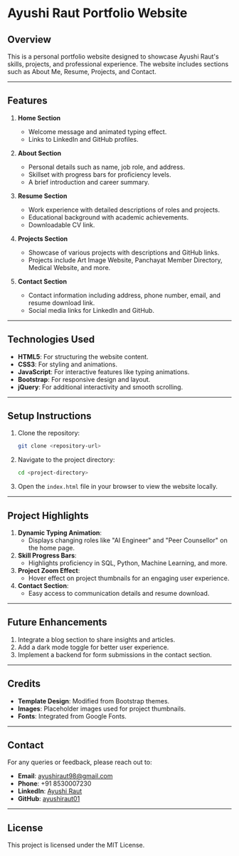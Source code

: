 # Ayushi Raut Portfolio Website

## Overview
This is a personal portfolio website designed to showcase Ayushi Raut's skills, projects, and professional experience. The website includes sections such as About Me, Resume, Projects, and Contact.

---

## Features
1. **Home Section**
   - Welcome message and animated typing effect.
   - Links to LinkedIn and GitHub profiles.

2. **About Section**
   - Personal details such as name, job role, and address.
   - Skillset with progress bars for proficiency levels.
   - A brief introduction and career summary.

3. **Resume Section**
   - Work experience with detailed descriptions of roles and projects.
   - Educational background with academic achievements.
   - Downloadable CV link.

4. **Projects Section**
   - Showcase of various projects with descriptions and GitHub links.
   - Projects include Art Image Website, Panchayat Member Directory, Medical Website, and more.

5. **Contact Section**
   - Contact information including address, phone number, email, and resume download link.
   - Social media links for LinkedIn and GitHub.

---

## Technologies Used
- **HTML5**: For structuring the website content.
- **CSS3**: For styling and animations.
- **JavaScript**: For interactive features like typing animations.
- **Bootstrap**: For responsive design and layout.
- **jQuery**: For additional interactivity and smooth scrolling.

---

## Setup Instructions
1. Clone the repository:
   ```bash
   git clone <repository-url>
   ```
2. Navigate to the project directory:
   ```bash
   cd <project-directory>
   ```
3. Open the `index.html` file in your browser to view the website locally.

---

## Project Highlights
1. **Dynamic Typing Animation**:
   - Displays changing roles like "AI Engineer" and "Peer Counsellor" on the home page.
2. **Skill Progress Bars**:
   - Highlights proficiency in SQL, Python, Machine Learning, and more.
3. **Project Zoom Effect**:
   - Hover effect on project thumbnails for an engaging user experience.
4. **Contact Section**:
   - Easy access to communication details and resume download.

---

## Future Enhancements
1. Integrate a blog section to share insights and articles.
2. Add a dark mode toggle for better user experience.
3. Implement a backend for form submissions in the contact section.

---

## Credits
- **Template Design**: Modified from Bootstrap themes.
- **Images**: Placeholder images used for project thumbnails.
- **Fonts**: Integrated from Google Fonts.

---

## Contact
For any queries or feedback, please reach out to:
- **Email**: [ayushiraut98@gmail.com](mailto:ayushiraut98@gmail.com)
- **Phone**: +91 8530007230
- **LinkedIn**: [Ayushi Raut](https://www.linkedin.com/in/ayushi-raut-434118252/)
- **GitHub**: [ayushiraut01](https://github.com/ayushiraut01)

---

## License
This project is licensed under the MIT License.

